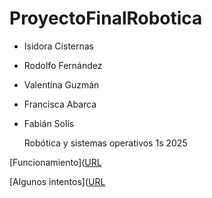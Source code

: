 # ProyectoFinalRobotica
- Isidora Cisternas
- Rodolfo Fernández
- Valentina Guzmán
- Francisca Abarca
- Fabián Solís

  
  Robótica y sistemas operativos 1s 2025


[Funcionamiento]([URL](https://drive.google.com/file/d/11OuqbRbS4kJy4aJRlc6yzuJsszI6wI81/view?usp=sharing)

[Algunos intentos]([URL](https://drive.google.com/file/d/1-Ma2MOZ1ibaDk_bgmCMVoBzQocRpqOlv/view?usp=sharing)
